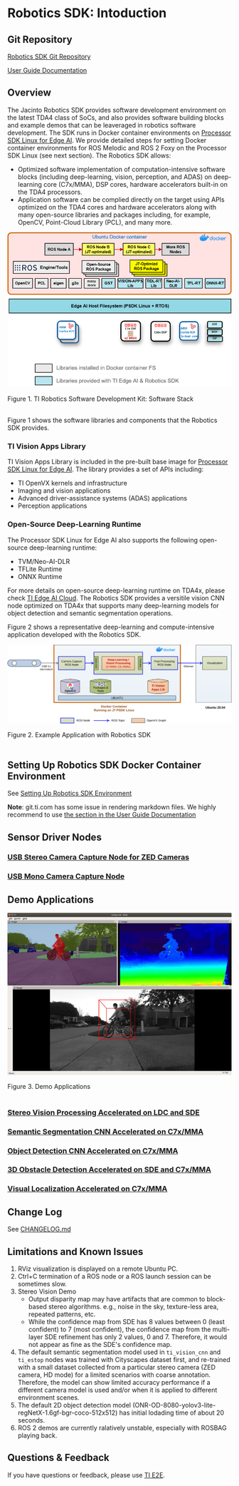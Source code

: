 Robotics SDK: Intoduction
=========================
## Git Repository

[Robotics SDK Git Repository](https://git.ti.com/cgit/processor-sdk-vision/jacinto_ros_perception/about/)

[User Guide Documentation](https://software-dl.ti.com/jacinto7/esd/robotics-sdk/00_05_00_01/docs/index.html)
## Overview

The Jacinto Robotics SDK provides software development environment on the latest TDA4 class of SoCs, and also provides software building blocks and example demos that can be leaveraged in robotics software development. The SDK runs in Docker container environments on [Processor SDK Linux for Edge AI](https://www.ti.com/tool/download/PROCESSOR-SDK-LINUX-SK-TDA4VM#release-notes). We provide detailed steps for setting Docker container environments for ROS Melodic and ROS 2 Foxy on the Processor SDK Linux (see next section). The Robotics SDK allows:

* Optimized software implementation of computation-intensive software blocks (including deep-learning, vision, perception, and ADAS) on deep-learning core (C7x/MMA), DSP cores, hardware accelerators built-in on the TDA4 processors.
* Application software can be complied directly on the target using APIs optimized on the TDA4 cores and hardware accelerators along with many open-source libraries and packages including, for example, OpenCV, Point-Cloud Library (PCL), and many more.

![](docker/docs/tiovx_ros_sw_stack.png)
 <figcaption>Figure 1. TI Robotics Software Development Kit: Software Stack </figcaption>
 <br />

Figure 1 shows the software libraries and components that the Robotics SDK provides.
### TI Vision Apps Library
TI Vision Apps Library is included in the pre-built base image for [Processor SDK Linux for Edge AI](https://www.ti.com/tool/download/PROCESSOR-SDK-LINUX-SK-TDA4VM#release-notes). The library provides a set of APIs including:

* TI OpenVX kernels and infrastructure
* Imaging and vision applications
* Advanced driver-assistance systems (ADAS) applications
* Perception applications

### Open-Source Deep-Learning Runtime
The Processor SDK Linux for Edge AI also supports the following open-source deep-learning runtime:
* TVM/Neo-AI-DLR
* TFLite Runtime
* ONNX Runtime

For more details on open-source deep-learning runtime on TDA4x, please check [TI Edge AI Cloud](https://dev.ti.com/edgeai/). The Robotics SDK provides a versitile vision CNN node optimized  on TDA4x that supports many deep-learning models for object detection and semantic segmentation operations.

Figure 2 shows a representative deep-learning and compute-intensive application developed with the Robotics SDK.

![](docker/docs/tiovx_ros_demo_diagram.svg)
<figcaption>Figure 2. Example Application with Robotics SDK </figcaption>
<br />

## Setting Up Robotics SDK Docker Container Environment

See [Setting Up Robotics SDK Environment](docker/README.md)

**Note**: git.ti.com has some issue in rendering markdown files. We highly recommend to use [the section in the User Guide Documentation](https://software-dl.ti.com/jacinto7/esd/robotics-sdk/00_05_00_01/docs/source/docker/README.html#setting-up-robotics-kit-environment)

## Sensor Driver Nodes
### [USB Stereo Camera Capture Node for ZED Cameras](drivers/zed_capture/README.md)

### [USB Mono Camera Capture Node](drivers/mono_capture/README.md)

## Demo Applications

![](ros1/nodes/ti_estop/docs/estop_rviz.png)
<figcaption>Figure 3. Demo Applications </figcaption>
<br />

### [Stereo Vision Processing Accelerated on LDC and SDE](ros1/nodes/ti_sde/README.md)

### [Semantic Segmentation CNN Accelerated on C7x/MMA](ros1/nodes/ti_vision_cnn/README.md)

### [Object Detection CNN Accelerated on C7x/MMA](ros1/nodes/ti_vision_cnn/README_objdet.md)

### [3D Obstacle Detection Accelerated on SDE and C7x/MMA](ros1/nodes/ti_estop/README.md)

### [Visual Localization Accelerated on C7x/MMA](ros1/nodes/ti_vl/README.md)

## Change Log
See [CHANGELOG.md](CHANGELOG.md)
## Limitations and Known Issues

1. RViz visualization is displayed on a remote Ubuntu PC.
2. Ctrl+C termination of a ROS node or a ROS launch session can be sometimes slow.
3. Stereo Vision Demo
    * Output disparity map may have artifacts that are common to block-based stereo algorithms. e.g., noise in the sky, texture-less area, repeated patterns, etc.
    * While the confidence map from SDE has 8 values between 0 (least confident) to 7 (most confident), the confidence map from the multi-layer SDE refinement has only 2 values, 0 and 7. Therefore, it would not appear as fine as the SDE's confidence map.
4. The default semantic segmentation model used in `ti_vision_cnn` and `ti_estop` nodes was trained with Cityscapes dataset first, and  re-trained with a small dataset collected from a particular stereo camera (ZED camera, HD mode) for a limited scenarios with coarse annotation. Therefore, the model can show limited accuracy performance if a different camera model is used and/or when it is applied to different environment scenes.
5. The default 2D object detection model (ONR-OD-8080-yolov3-lite-regNetX-1.6gf-bgr-coco-512x512) has initial lodading time of about 20 seconds.
6. ROS 2 demos are currently ralatively unstable, especially with ROSBAG playing back.

## Questions & Feedback

If you have questions or feedback, please use [TI E2E](https://e2e.ti.com/support/processors).
